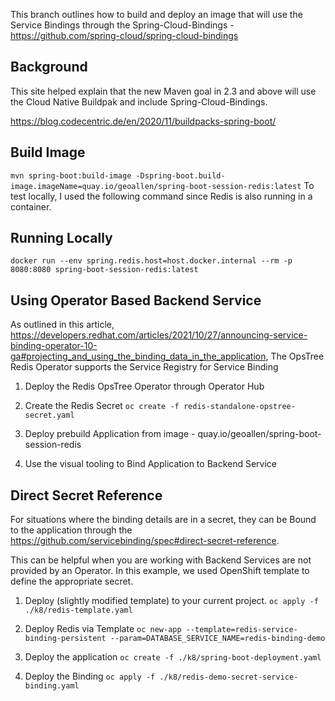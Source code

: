 This branch outlines how to build and deploy an image that will use the Service Bindings through the Spring-Cloud-Bindings - https://github.com/spring-cloud/spring-cloud-bindings


## Background

This site helped explain that the new Maven goal in 2.3 and above will use the Cloud Native Buildpak and include Spring-Cloud-Bindings.

https://blog.codecentric.de/en/2020/11/buildpacks-spring-boot/

## Build Image
`
mvn spring-boot:build-image -Dspring-boot.build-image.imageName=quay.io/geoallen/spring-boot-session-redis:latest
`
To test locally, I used the following command since Redis is also running in a container.

## Running Locally 
`
docker run --env spring.redis.host=host.docker.internal --rm -p 8080:8080 spring-boot-session-redis:latest
`
## Using Operator Based Backend Service
As outlined in this article, https://developers.redhat.com/articles/2021/10/27/announcing-service-binding-operator-10-ga#projecting_and_using_the_binding_data_in_the_application, The OpsTree Redis Operator supports the Service Registry for Service Binding


1. Deploy the Redis OpsTree Operator through Operator Hub

2. Create the Redis Secret
`oc create -f redis-standalone-opstree-secret.yaml`

3. Deploy prebuild Application from image - quay.io/geoallen/spring-boot-session-redis

4. Use the visual tooling to Bind Application to Backend Service

## Direct Secret Reference

For situations where the binding details are in a secret, they can be Bound to the application through the https://github.com/servicebinding/spec#direct-secret-reference.  

This can be helpful when you are working with Backend Services are not provided by an Operator.  In this example, we used OpenShift template to define the appropriate secret. 

1. Deploy (slightly modified template) to your current project.
`oc apply -f ./k8/redis-template.yaml`

2. Deploy Redis via Template
`oc new-app --template=redis-service-binding-persistent --param=DATABASE_SERVICE_NAME=redis-binding-demo`

3. Deploy the application
`oc create -f ./k8/spring-boot-deployment.yaml`

4. Deploy the Binding
`oc apply -f ./k8/redis-demo-secret-service-binding.yaml`

